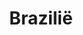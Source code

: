 ---
title: "Brazilië"
introtext: "Brazilië is het grootste land van Zuid-Amerika en is het 5e grootste land ter wereld. Het is een bergachtig land met als hoogste punt de Pico da Neblina in het Amazonegebied met een hoogte van bijna 3.000 meter. De kustlijn van Brazilië is circa 8.000 kilometer lang en bestaat grotendeels uit brede witte en goudbruine zandstranden. In het helderblauwe water rondom Brazilië kan men ideal duiken en surfen. De Braziliaanse bevolking staat erom bekend een uitbundig volk te zijn. Dit is terug te zien aan onder andere het carnaval."
introimage: "https://lh3.googleusercontent.com/BzACfUcqZdiAXaoLmi1NOiaR9vixJX0TZe1i8j3iWA9eoguvdQeLDPtBAJzY6OKCdjzkQNTeWCzkUWYaJ3EgV5Im74Y5hzrsg5ZzXmsOELfyt8qmyp_aZkBTyE9Q_kkgZfNhISZXnA=w800"
surface: "2.800.000"
inhabitants: "208.000.000"
rate: "4,22"
valuta: "real"
need_to_know_text: "Als Nederlander met een Nederlands paspoort heb je geen visum nodig voor je reis naar Brazilië. Bij aankomst krijg je meestal een stempel voor 30 dagen, blijf je langer dan kun je dit aangeven en krijg je een stempel voor 90 dagen. Als je Brazilië inkomt dan kan er gevraagd worden om een vaccinatiebewijs van gele koorts, draag deze dus altijd bij je (het gele boekje). Ook moet je in het bezit zijn van een paspoort dat minimaal nog 6 maanden geldig is bij aankomst in het land.


Als munteenheid gebruikt men de Braziliaanse Reaal. In veel gevallen kun je ook met US Dollars betalen en het is dus altijd verstandig om hier wat van mee te nemen tijdens je reis, mocht je een keer niet aan de lokale munteenheid kunnen komen om wat voor een reden dan ook. In Brazilië wordt vooral de Visa creditkaart geaccepteerd, maar in sommige gevallen ook Mastercard en AMEX.


Brazilië is het hele jaar door te bezoeken. Echter het gebied van Rio de Janeiro naar het zuiden kent een regenseizoen van oktober tot januari. In het noord-oosten begint de regenperiode al in april, hier kun je beter tussen augustus en december heen gaan. Het regenseizoen in de Amazone duurt van december tot en met februari.

<wistjedat/>


Voor Brazilië heb je een gele koorts vaccinatie nodig. Verder zijn er geen verplichte vaccinaties, maar worden DTP en Hepatitis A aanbevolen. Voor een verblijf langer dan 3 maanden worden daarnaast hepatitis B, buiktyfus, rabiës en in sommige gevallen tuberculose aangeraden. Raadpleeg altijd een travelclinic of GGD voor vertrek."
need_to_know_more_text: "Als Nederlander met een Nederlands paspoort heb je geen visum nodig voor je reis naar Brazilië. Bij aankomst krijg je meestal een stempel voor 30 dagen, blijf je langer dan kun je dit aangeven en krijg je een stempel voor 90 dagen. Als je Brazilië inkomt dan kan er gevraagd worden om een vaccinatiebewijs van gele koorts, draag deze dus altijd bij je (het gele boekje). Ook moet je in het bezit zijn van een paspoort dat minimaal nog 6 maanden geldig is bij aankomst in het land.


<wistjedat/>


Als munteenheid gebruikt men de Braziliaanse Reaal. In veel gevallen kun je ook met US Dollars betalen en het is dus altijd verstandig om hier wat van mee te nemen tijdens je reis, mocht je een keer niet aan de lokale munteenheid kunnen komen om wat voor een reden dan ook. In Brazilië wordt vooral de Visa creditkaart geaccepteerd, maar in sommige gevallen ook Mastercard en AMEX."
fact_one_text: "…Rio de Janeiro ooit de hoofdstad van Portugal was? Dit was dan ook meteen de enige Europese hoofdstad buiten Europa."
fact_two_text: "… Brazilië het eerste land in Zuid-Amerika was waar de Olympische Spelen plaatsvonden?"
bigmac_index: ""
---